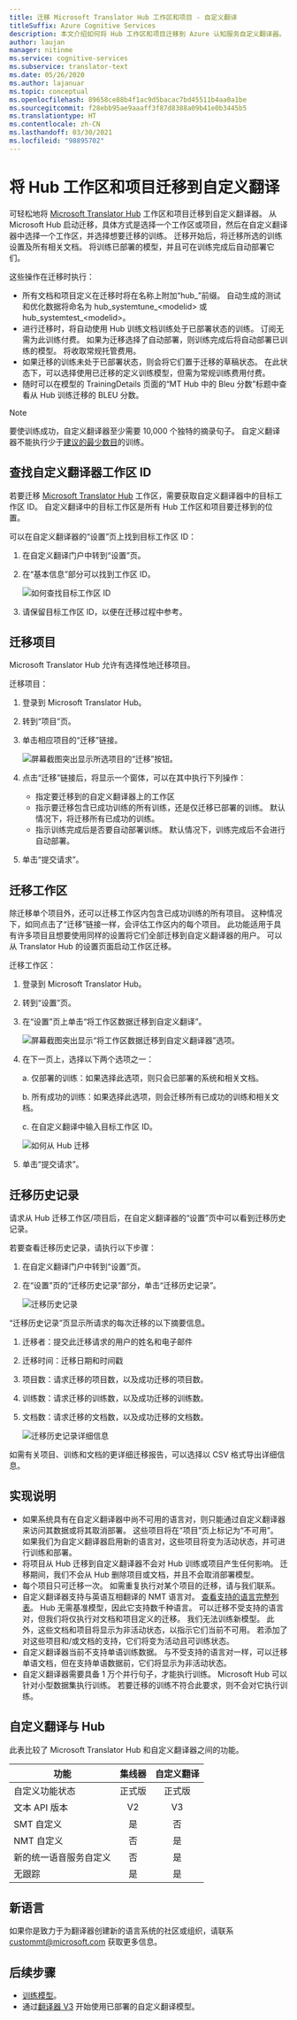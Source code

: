 ```yaml
---
title: 迁移 Microsoft Translator Hub 工作区和项目 - 自定义翻译
titleSuffix: Azure Cognitive Services
description: 本文介绍如何将 Hub 工作区和项目迁移到 Azure 认知服务自定义翻译器。
author: laujan
manager: nitinme
ms.service: cognitive-services
ms.subservice: translator-text
ms.date: 05/26/2020
ms.author: lajanuar
ms.topic: conceptual
ms.openlocfilehash: 89658ce88b4f1ac9d5bacac7bd45511b4aa0a1be
ms.sourcegitcommit: f28ebb95ae9aaaff3f87d8388a09b41e0b3445b5
ms.translationtype: HT
ms.contentlocale: zh-CN
ms.lasthandoff: 03/30/2021
ms.locfileid: "98895702"
---
```

# <a name="migrate-hub-workspace-and-projects-to-custom-translator"></a>将 Hub 工作区和项目迁移到自定义翻译

可轻松地将 [Microsoft Translator Hub](https://hub.microsofttranslator.com/) 工作区和项目迁移到自定义翻译器。 从 Microsoft Hub 启动迁移，具体方式是选择一个工作区或项目，然后在自定义翻译器中选择一个工作区，并选择想要迁移的训练。 迁移开始后，将迁移所选的训练设置及所有相关文档。 将训练已部署的模型，并且可在训练完成后自动部署它们。

这些操作在迁移时执行：
* 所有文档和项目定义在迁移时将在名称上附加“hub_”前缀。 自动生成的测试和优化数据将命名为 hub_systemtune_\<modelid> 或 hub_systemtest_\<modelid>。
* 进行迁移时，将自动使用 Hub 训练文档训练处于已部署状态的训练。 订阅无需为此训练付费。 如果为迁移选择了自动部署，则训练完成后将自动部署已训练的模型。 将收取常规托管费用。
* 如果迁移的训练未处于已部署状态，则会将它们置于迁移的草稿状态。 在此状态下，可以选择使用已迁移的定义训练模型，但需为常规训练费用付费。
* 随时可以在模型的 TrainingDetails 页面的“MT Hub 中的 Bleu 分数”标题中查看从 Hub 训练迁移的 BLEU 分数。

> [!Note] 
> 要使训练成功，自定义翻译器至少需要 10,000 个独特的摘录句子。 自定义翻译器不能执行少于[建议的最少数目](./sentence-alignment.md#suggested-minimum-number-of-sentences)的训练。

## <a name="find-custom-translator-workspace-id"></a>查找自定义翻译器工作区 ID

若要迁移 [Microsoft Translator Hub](https://hub.microsofttranslator.com/) 工作区，需要获取自定义翻译器中的目标工作区 ID。 自定义翻译中的目标工作区是所有 Hub 工作区和项目要迁移到的位置。

可以在自定义翻译器的“设置”页上找到目标工作区 ID：

1. 在自定义翻译门户中转到“设置”页。

2. 在“基本信息”部分可以找到工作区 ID。

    ![如何查找目标工作区 ID](media/how-to/how-to-find-destination-ws-id.png)

3. 请保留目标工作区 ID，以便在迁移过程中参考。

## <a name="migrate-a-project"></a>迁移项目

Microsoft Translator Hub 允许有选择性地迁移项目。

迁移项目：

1. 登录到 Microsoft Translator Hub。

2. 转到“项目”页。

3. 单击相应项目的“迁移”链接。

    ![屏幕截图突出显示所选项目的“迁移”按钮。](media/how-to/how-to-migrate-from-hub.png)

4. 点击“迁移”链接后，将显示一个窗体，可以在其中执行下列操作：
   * 指定要迁移到的自定义翻译器上的工作区
   * 指示要迁移包含已成功训练的所有训练，还是仅迁移已部署的训练。 默认情况下，将迁移所有已成功的训练。
   * 指示训练完成后是否要自动部署训练。 默认情况下，训练完成后不会进行自动部署。

5. 单击“提交请求”。

## <a name="migrate-a-workspace"></a>迁移工作区

除迁移单个项目外，还可以迁移工作区内包含已成功训练的所有项目。 这种情况下，如同点击了“迁移”链接一样，会评估工作区内的每个项目。 此功能适用于具有许多项目且想要使用同样的设置将它们全部迁移到自定义翻译器的用户。 可以从 Translator Hub 的设置页面启动工作区迁移。

迁移工作区：

1. 登录到 Microsoft Translator Hub。

2. 转到“设置”页。

3. 在“设置”页上单击“将工作区数据迁移到自定义翻译”。

    ![屏幕截图突出显示“将工作区数据迁移到自定义翻译器”选项。](media/how-to/how-to-migrate-workspace-from-hub.png)

4. 在下一页上，选择以下两个选项之一：

    a. 仅部署的训练：如果选择此选项，则只会已部署的系统和相关文档。

    b. 所有成功的训练：如果选择此选项，则会迁移所有已成功的训练和相关文档。

    c. 在自定义翻译中输入目标工作区 ID。

    ![如何从 Hub 迁移](media/how-to/how-to-migrate-from-hub-screen.png)

5. 单击“提交请求”。

## <a name="migration-history"></a>迁移历史记录

请求从 Hub 迁移工作区/项目后，在自定义翻译器的“设置”页中可以看到迁移历史记录。

若要查看迁移历史记录，请执行以下步骤：

1. 在自定义翻译门户中转到“设置”页。

2. 在“设置”页的“迁移历史记录”部分，单击“迁移历史记录”。

    ![迁移历史记录](media/how-to/how-to-migration-history.png)

“迁移历史记录”页显示所请求的每次迁移的以下摘要信息。

1. 迁移者：提交此迁移请求的用户的姓名和电子邮件

2. 迁移时间：迁移日期和时间戳

3. 项目数：请求迁移的项目数，以及成功迁移的项目数。

4. 训练数：请求迁移的训练数，以及成功迁移的训练数。

5. 文档数：请求迁移的文档数，以及成功迁移的文档数。

    ![迁移历史记录详细信息](media/how-to/how-to-migration-history-details.png)

如需有关项目、训练和文档的更详细迁移报告，可以选择以 CSV 格式导出详细信息。

## <a name="implementation-notes"></a>实现说明
* 如果系统具有在自定义翻译器中尚不可用的语言对，则只能通过自定义翻译器来访问其数据或将其取消部署。 这些项目将在“项目”页上标记为“不可用”。 如果我们为自定义翻译器启用新的语言对，这些项目将变为活动状态，并可进行训练和部署。 
* 将项目从 Hub 迁移到自定义翻译器不会对 Hub 训练或项目产生任何影响。 迁移期间，我们不会从 Hub 删除项目或文档，并且不会取消部署模型。
* 每个项目只可迁移一次。 如需重复执行对某个项目的迁移，请与我们联系。
* 自定义翻译器支持与英语互相翻译的 NMT 语言对。 [查看支持的语言完整列表](../language-support.md#customization)。 Hub 无需基准模型，因此它支持数千种语言。 可以迁移不受支持的语言对，但我们将仅执行对文档和项目定义的迁移。 我们无法训练新模型。 此外，这些文档和项目将显示为非活动状态，以指示它们当前不可用。 若添加了对这些项目和/或文档的支持，它们将变为活动且可训练状态。
* 自定义翻译器当前不支持单语训练数据。 与不受支持的语言对一样，可以迁移单语文档，但在支持单语数据前，它们将显示为非活动状态。
* 自定义翻译器需要具备 1 万个并行句子，才能执行训练。 Microsoft Hub 可以针对小型数据集执行训练。 若要迁移的训练不符合此要求，则不会对它执行训练。

## <a name="custom-translator-versus-hub"></a>自定义翻译与 Hub

此表比较了 Microsoft Translator Hub 和自定义翻译器之间的功能。

| 功能 | 集线器 | 自定义翻译 |
| ------- | :-: | :---------------: |
| 自定义功能状态    | 正式版    | 正式版 |
| 文本 API 版本    | V2     | V3  |
| SMT 自定义    | 是    | 否 |
| NMT 自定义    | 否    | 是 |
| 新的统一语音服务自定义    | 否    | 是 |
| 无跟踪 | 是 | 是 |

## <a name="new-languages"></a>新语言

如果你是致力于为翻译器创建新的语言系统的社区或组织，请联系 [custommt@microsoft.com](mailto:custommt@microsoft.com) 获取更多信息。

## <a name="next-steps"></a>后续步骤

- [训练模型](how-to-train-model.md)。
- 通过[翻译器 V3](../reference/v3-0-translate.md?tabs=curl) 开始使用已部署的自定义翻译模型。